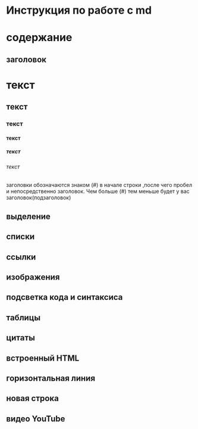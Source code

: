 # Инструкция по работе с md 

# содержание 
## заголовок
# текст 
## текст 
### текст 
#### текст
##### текст
###### текст 

 заголовки обозначаются знаком (#) в начале строки ,после чего пробел и непосредственно заголовок. Чем больше (#) тем меньше будет у вас заголовок(подзаголовок)

## выделение 
## списки 
## ссылки 
## изображения 
## подсветка кода и синтаксиса 
## таблицы 
## цитаты 
## встроенный HTML  
## горизонтальная линия 
## новая строка 
## видео YouTube 